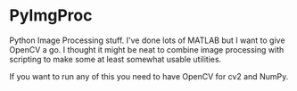 PyImgProc
=========

Python Image Processing stuff. I've done lots of MATLAB but I want to give OpenCV a go. I thought it might be neat to combine image processing with scripting to make some at least somewhat usable utilities.

If you want to run any of this you need to have OpenCV for cv2 and NumPy.
